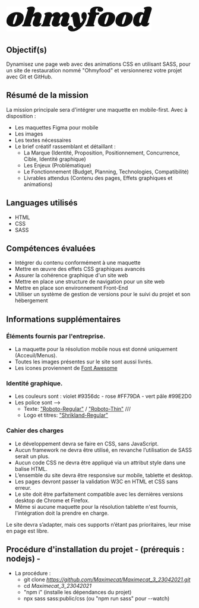 # ![Logo Ohmyfood](public/img/logo/ohmyfood.png)

## Objectif(s)
Dynamisez une page web avec des animations CSS en utilisant SASS, pour un site de restauration nommé "Ohmyfood" et versionnerez votre projet avec Git et GitHub.

## Résumé de la mission
La mission principale sera d'intégrer une maquette en mobile-first.
Avec à disposition : 
- Les maquettes Figma pour mobile
- Les images 
- Les textes nécessaires
- Le brief créatif rassemblant et détaillant :
  * La Marque (Identité, Proposition, Positionnement, Concurrence, Cible, Identité graphique)
  * Les Enjeux (Problématique)
  * Le Fonctionnement (Budget, Planning, Technologies, Compatibilité)
  * Livrables attendus (Contenu des pages, Effets graphiques et animations)

## Languages utilisés
- HTML
- CSS
- SASS

## Compétences évaluées
- Intégrer du contenu conformément à une maquette
- Mettre en œuvre des effets CSS graphiques avancés
- Assurer la cohérence graphique d'un site web
- Mettre en place une structure de navigation pour un site web
- Mettre en place son environnement Front-End
- Utiliser un système de gestion de versions pour le suivi du projet et son hébergement

## Informations supplémentaires

### Éléments fournis par l'entreprise.
- La maquette pour la résolution mobile nous est donné uniquement (Acceuil/Menus).
- Toutes les images présentes sur le site sont aussi livrés.
- Les icones proviennent de [Font Awesome](https://fontawesome.com/)

### Identité graphique.
- Les couleurs sont : violet #9356dc - rose #FF79DA - vert pâle #99E2D0
- Les police sont --> 
   * Texte:  ["Roboto-Regular"](https://fonts.google.com/specimen/Roboto) / ["Roboto-Thin"](https://fonts.google.com/specimen/Roboto)
   /// 
   * Logo et titres: ["Shrikland-Regular"](https://fonts.google.com/specimen/Shrikhand)

### Cahier des charges
- Le développement devra se faire en CSS, sans JavaScript.
- Aucun framework ne devra être utilisé, en revanche l’utilisation de SASS serait un plus.
- Aucun code CSS ne devra être appliqué via un attribut style dans une balise HTML.
- L’ensemble du site devra être responsive sur mobile, tablette et desktop.
- Les pages devront passer la validation W3C en HTML et CSS sans erreur.
- Le site doit être parfaitement compatible avec les dernières versions desktop de Chrome et Firefox.
- Même si aucune maquette pour la résolution tablette n'est fournis, l'intégration doit la prendre en charge.

Le site devra s’adapter, mais ces supports n’étant pas prioritaires, leur mise en page est libre.

## Procédure d'installation du projet - (prérequis : nodejs) -
- La procédure :
   * git clone <url> *<https://github.com/Maximecat/Maximecat_3_23042021.git>*
   * cd <nom du projet> *Maximecat_3_23042021*
   * "npm i" (installe les dépendances du projet)
   * npx sass sass:public/css (ou "npm run sass" pour --watch)